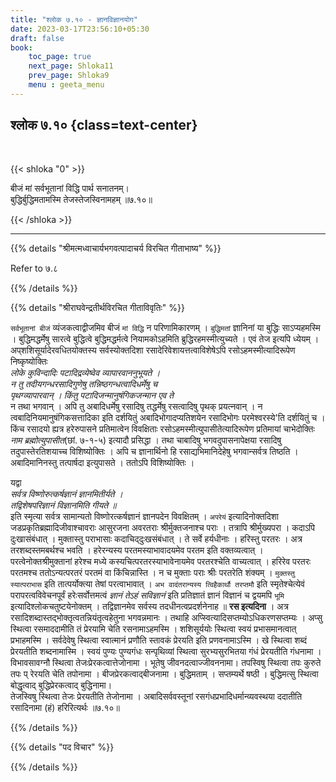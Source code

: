 ```yaml
---
title: "श्लोक ७.१० - ज्ञानविज्ञानयोग"
date: 2023-03-17T23:56:10+05:30
draft: false
book:
    toc_page: true
    next_page: Shloka11
    prev_page: Shloka9
    menu : geeta_menu
---
```




## श्लोक ७.१० {class=text-center}

<br/>

{{< shloka  "0"  >}}

बीजं मां सर्वभूतानां विद्धि पार्थ सनातनम्।  
बुद्धिर्बुद्धिमतामस्मि तेजस्तेजस्विनामहम् ॥७.१०॥

{{< /shloka >}}

---


{{% details "श्रीमत्मध्वाचार्यभगवत्पादाचर्य विरचित  गीताभाष्य" %}}

Refer to ७.८

{{% /details %}}



{{% details "श्रीराघवेन्द्रतीर्थविरचित गीताविवृतिः" %}}

`सर्वभूतानां बीजं` व्यंजकत्वाद्वीजमिव बीजं `मां विद्धि` न
परिणामिकारणम्‌ । `बुद्धिमतां` ज्ञानिनां या बुद्धिः साऽप्यहमस्मि । 
बुद्धिमद्धर्मेषु सारत्वे बुद्धित्वे बुद्धिमद्धर्मत्वे 
नियामकोऽहमिति ब्रुद्धिरहमस्मीत्युच्यते । 
एवं तेज इत्यपि ध्येयम्‌ । अप्‌शशिसूर्यादेरवधितयोक्तस्य 
सर्वस्योक्तदिशा रसादेरिवेशायत्तत्वाविशेषेऽपि 
रसोऽहमस्मीत्यादिरूपेण निष्कृष्योक्तिः   
*लोके कुविन्दादिः पटादिद्रव्येष्वेव व्यापारवाननुभूयते ।*  
*न तु तदीयगन्धरसादिगुणेषु तन्निष्ठगन्धत्वादिधर्मेषु च*   
*पृथग्व्यापारवान्‌ ।  किंतु पटादिजन्मानुषंगिकजन्मान एव ते*     
न तथा भगवान्‌ । अपि तु अबादिधर्मेषु रसादिषु तद्धर्मेषु 
रसत्वादिषु पृथक्‌ प्रयत्नवान्‌ । 
न त्वबादिनियमानुषंगिकसत्तादिका इति दर्शयितुं 
अबादिभोगादप्यतिशयेन रसादिभोगः परमेश्वरस्ये'ति दर्शयितुं च । 
किंच रसादयो ह्यत्र हरेरुपासने प्रतिमात्वेन विवक्षिताः 
रसोऽहमस्मीत्युपासीतेत्यादिरूपेण प्रतिमायां चाभेदोक्तिः 
*नाम ब्रह्मोत्युपासीत*(छां. ७-१-५) इत्यादौ प्रसिद्धा । 
तथा चाबादिषु भगवदुपासनापेक्षया
रसादिषु तदुपास्तेरतिशयाच्च विशिष्योक्तिः । अपि च ज्ञानार्थिनो हि
रसाद्यभिमानिदेहेषु भगवान्सर्वत्र तिष्ठति । 
अबादिमानिनस्तु तत्पार्षदा इत्युपासते । ततोऽपि विशिष्योक्तिः ।   

यद्वा   
*सर्वत्र विष्णोरुत्कर्षज्ञानं ज्ञानमितीर्यते ।*  
*तद्विशेषपरिज्ञानं विज्ञानमिति गीयते ॥*    
इति स्मृत्या सर्वत्र सामान्यतो विष्णोरत्कर्षज्ञानं ज्ञानपदेन 
विवक्षितम्‌ । `अपरेयं` इत्यादिनोक्तदिशा 
जडप्रकृतिब्रह्मादिजीवाश्चावराः आसुरजना अवरतराः
श्रीर्मुक्तजनाश्च पराः । तत्रापि श्रीर्मुख्यपरा । 
कदाऽपि दुःखासंबंधात्‌ । मुक्तास्तु पराभासाः 
कदाचिद्‌दुःखसंबंधात्‌ । ते सर्वे हर्यधीनाः । 
हरिस्तु परतरः । अत्र तरशब्दस्तमबर्थश्च भवति । 
हरेरन्यस्य परतमस्याभावादयमेव परतम इति वक्तव्यत्वात्‌ । 
परत्वेनोक्तश्रीमुक्तानां हरेश्च मध्ये कस्यचित्परतरस्याभावेनायमेव 
परतरश्चेति वाच्यत्वात्‌ । हरिरेव परतरः
परतमश्च ततोऽन्यत्परतरं परतमं वा किंचिन्नास्ति ‌। 
न च मुक्ताः पराः श्रीः परतरेति शंक्यम् । 
`मुक्तस्तु स्यात्पराभास` इति तात्पर्योक्त्या तेषां 
परत्वाभावात् । `अभ वादंतरान्यस्य त्विहैकार्थौ तरप्तमौ` 
इति स्मृतेश्चेत्येवं परापरत्वविवेचनपूर्वं हरेःसर्वोत्तमत्वं 
*ज्ञानं तेऽहं सविज्ञानं* इति प्रतिज्ञातं ज्ञानं विज्ञानं च
द्वयमपि `भूमि` इत्यादिश्लोकचतुष्टयेनोक्तम् । तद्विज्ञानमेव 
सर्वस्य तदधीनत्वप्रदर्शनेनाह ॥ **रस इत्यदिना** । अत्र 
रसादिशब्दास्तद्भोक्तृत्वतन्नियंतृत्वहेतुना भगवन्नमानः । तथाहि
अप्स्वित्यादिसप्तम्योऽधिकरणसप्तम्यः । 
अप्सु स्थित्वा रसमाददामीति तं
प्रेरयामि चेति रसनामाऽहमस्मि । 
शशिसूर्ययोः स्थित्वा स्वयं प्रभासमानत्वात्‌
प्रभाहमस्मि । सर्वदेवेषु स्थित्वा स्वात्मानं प्रणौति 
स्तावकं प्रेरयति इति प्रणवनामाऽस्मि । 
खे स्थित्वा शब्दं प्रेरयतीति शब्दनामास्मि । स्वयं पुण्यः
पुण्यगंधः सन्पृथिव्यां स्थित्वा सुरभ्यसुरभितया गंधं प्रेरयतीति 
गंधनामा ।
विभावसावग्नौ स्थित्वा तेजःप्रेरकत्वात्तेजोनामा । भूतेषु
जीवनदत्वाज्जीवननामा। तपस्विषु स्थित्वा तपः कुरुते तपः प्
रेरयति चेति तपोनामा । बीजप्रेरकत्वाद्बीजनामा । बुद्धिमताम्‌ ।
सप्तम्यर्थे षष्ठी । 
बुद्धिमत्सु स्थित्वा बोद्धृत्वाद् 
बुद्धिप्रेरकत्वाद् बुद्धिनामा।  
तेजस्विषु स्थित्वा तेजः प्रेरयतीति
तेजोनामा । अबादिसर्ववस्तूनां रसगंधप्रभादिधर्मान्व्यवस्थया 
ददातीति रसादिनामा (हं) हरिरित्यर्थः ॥७.१०॥

{{% /details %}}



{{% details "पद विचार" %}}


{{% /details %}}
